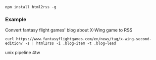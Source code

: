 `npm install html2rss -g`

### Example

Convert fantasy flight games' blog about X-Wing game to RSS

`curl https://www.fantasyflightgames.com/en/news/tag/x-wing-second-edition/ -s | html2rss -i .blog-item -t .blog-lead`

unix pipeline 4tw